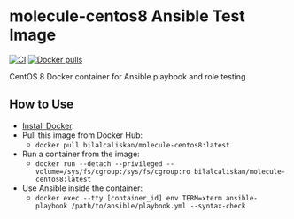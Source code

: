 # molecule-centos8 Ansible Test Image

[![CI](https://github.com/bilalcaliskan/molecule-centos8/workflows/Build/badge.svg?branch=master&event=push)](https://github.com/bilalcaliskan/molecule-centos8/actions?query=workflow%3ABuild)
[![Docker pulls](https://img.shields.io/docker/pulls/bilalcaliskan/molecule-centos8)](https://hub.docker.com/r/bilalcaliskan/molecule-centos8/)

CentOS 8 Docker container for Ansible playbook and role testing.

## How to Use
- [Install Docker](https://docs.docker.com/engine/installation/).
- Pull this image from Docker Hub:
  - `docker pull bilalcaliskan/molecule-centos8:latest`
- Run a container from the image:
  - `docker run --detach --privileged --volume=/sys/fs/cgroup:/sys/fs/cgroup:ro bilalcaliskan/molecule-centos8:latest`
- Use Ansible inside the container:
  - `docker exec --tty [container_id] env TERM=xterm ansible-playbook /path/to/ansible/playbook.yml --syntax-check`
